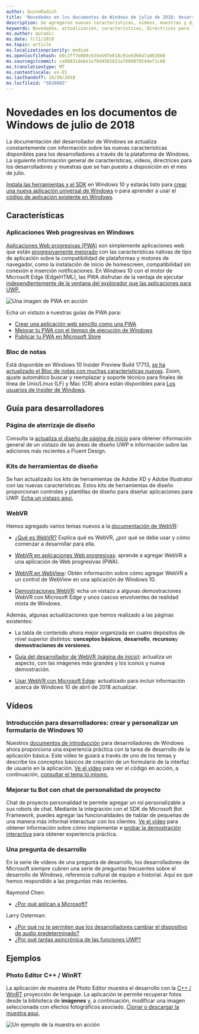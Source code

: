 ```yaml
---
author: QuinnRadich
title: 'Novedades en los documentos de Windows de julio de 2018: desarrollar aplicaciones para UWP'
description: Se agregaron nuevas características, vídeos, muestras y directrices para los desarrolladores a la documentación del desarrollador de Windows 10 de julio de 2018.
keywords: Novedades, actualización, características, directrices para los desarrolladores, Windows 10, julio
ms.author: quradic
ms.date: 7/11/2018
ms.topic: article
ms.localizationpriority: medium
ms.openlocfilehash: b9c2ff7e809c635eb97e818c91e5d6647a963560
ms.sourcegitcommit: ca96031debe1e76d4501621a7680079244ef1c60
ms.translationtype: MT
ms.contentlocale: es-ES
ms.lasthandoff: 10/30/2018
ms.locfileid: "5820983"
---
```

# <a name="whats-new-in-the-windows-developer-docs-in-july-2018"></a>Novedades en los documentos de Windows de julio de 2018

La documentación del desarrollador de Windows se actualiza constantemente con información sobre las nuevas características disponibles para los desarrolladores a través de la plataforma de Windows. La siguiente información general de características, vídeos, directrices para los desarrolladores y muestras que se han puesto a disposición en el mes de julio.

[Instala las herramientas y el SDK](http://go.microsoft.com/fwlink/?LinkId=821431) en Windows 10 y estarás listo para [crear una nueva aplicación universal de Windows](../get-started/create-uwp-apps.md) o para aprender a usar el [código de aplicación existente en Windows](../porting/index.md).

## <a name="features"></a>Características

### <a name="progressive-web-apps-on-windows"></a>Aplicaciones Web progresivas en Windows

[Aplicaciones Web progresivas (PWA)](https://developer.microsoft.com/windows/pwa) son simplemente aplicaciones web que están [progresivamente mejorado](https://wikipedia.org/wiki/Progressive_enhancement) con las características nativas de tipo de aplicación sobre la compatibilidad de plataformas y motores de navegador, como la instalación de inicio de homescreen, compatibilidad sin conexión e inserción notificaciones. En Windows 10 con el motor de Microsoft Edge (EdgeHTML), las PWA disfrutan de la ventaja de ejecutar [independientemente de la ventana del explorador que las aplicaciones para UWP.](https://docs.microsoft.com/microsoft-edge/progressive-web-apps/windows-features)

![Una imagen de PWA en acción](images/progressive-web-apps.jpg)

Echa un vistazo a nuestras guías de PWA para:

* [Crear una aplicación web sencillo como una PWA](https://docs.microsoft.com/microsoft-edge/progressive-web-apps/get-started)
* [Mejorar tu PWA con el tiempo de ejecución de Windows](https://docs.microsoft.com/en-us/microsoft-edge/progressive-web-apps/windows-features)
* [Publicar tu PWA en Microsoft Store](https://docs.microsoft.com/microsoft-edge/progressive-web-apps/microsoft-store)

### <a name="notepad"></a>Bloc de notas

Está disponible en Windows 10 Insider Preview Build 17713, [se ha actualizado el Bloc de notas con muchas características nuevas](http://aka.ms/ant-man). Zoom, ajuste automático buscar y reemplazar y soporte técnico para finales de línea de Unix/Linux (LF) y Mac (CR) ahora están disponibles para [Los usuarios de Insider de Windows](https://insider.windows.com/). 

## <a name="developer-guidance"></a>Guía para desarrolladores

### <a name="design-landing-page"></a>Página de aterrizaje de diseño

Consulta la [actualiza el diseño de página de inicio](https://developer.microsoft.com/windows/apps/design) para obtener información general de un vistazo de las áreas de diseño UWP e información sobre las adiciones más recientes a Fluent Design.

### <a name="design-toolkits"></a>Kits de herramientas de diseño

Se han actualizado los kits de herramientas de Adobe XD y Adobe Illustrator con las nuevas características. Estos kits de herramientas de diseño proporcionan controles y plantillas de diseño para diseñar aplicaciones para UWP. [Echa un vistazo aquí.](../design/downloads/index.md)

### <a name="webvr"></a>WebVR

Hemos agregado varios temas nuevos a la [documentación de WebVR](https://docs.microsoft.com/microsoft-edge/webvr/
):

* [¿Qué es WebVR?](https://docs.microsoft.com/microsoft-edge/webvr/what-is-webvr
) Explica qué es WebVR, ¿por qué se debe usar y cómo comenzar a desarrollar para ella.

* [WebVR en aplicaciones Web progresivas](https://docs.microsoft.com/microsoft-edge/webvr/webvr-in-pwas): aprende a agregar WebVR a una aplicación de Web progresivas (PWA).

* [WebVR en WebView](https://docs.microsoft.com/microsoft-edge/webvr/webvr-in-webview): Obtén información sobre cómo agregar WebVR a un control de WebView en una aplicación de Windows 10.

* [Demostraciones WebVR](https://docs.microsoft.com/microsoft-edge/webvr/demos): echa un vistazo a algunas demostraciones WebVR con Microsoft Edge y unos cascos envolventes de realidad mixta de Windows.

Además, algunas actualizaciones que hemos realizado a las páginas existentes:

* La tabla de contenido ahora mejor organizada en cuatro depósitos de nivel superior distintos: **conceptos básicos**, **desarrollo**, **recursos**y **demostraciones de versiones**.

* [Guía del desarrollador de WebVR (página de inicio)](https://docs.microsoft.com/microsoft-edge/webvr/): actualiza un aspecto, con las imágenes más grandes y los iconos y nueva demostración.

* [Usar WebVR con Microsoft Edge](https://docs.microsoft.com/microsoft-edge/webvr/webvr-with-edge): actualizado para incluir información acerca de Windows 10 de abril de 2018 actualizar.

## <a name="videos"></a>Vídeos

### <a name="get-started-for-devs-create-and-customize-a-form-on-windows-10"></a>Introducción para desarrolladores: crear y personalizar un formulario de Windows 10

Nuestros [documentos de introducción](../get-started/index.md) para desarrolladores de Windows ahora proporciona una experiencia práctica con la tarea de desarrollo de la aplicación básica. Este vídeo te guiará a través de uno de los temas y describe los conceptos básicos de creación de un formulario de la interfaz de usuario en la aplicación. [Ve el vídeo](https://www.youtube.com/watch?v=AgngKzq4hKI&feature=youtu.be) para ver el código en acción, a continuación, [consultar el tema tú mismo.](http://aka.ms/CreateForms)

### <a name="enhance-your-bot-with-project-personality-chat"></a>Mejorar tu Bot con chat de personalidad de proyecto

Chat de proyecto personalidad te permite agregar un rol personalizable a sus robots de chat. Mediante la integración con el SDK de Microsoft Bot Framework, puedes agregar las funcionalidades de hablar de pequeñas de una manera más informal interactuar con los clientes. [Ve el vídeo](https://www.youtube.com/watch?v=5C_uD8g2QKg&feature=youtu.be) para obtener información sobre cómo implementar e [probar la demostración interactiva](http://aka.ms/PersonalityChat) para obtener experiencia práctica.

### <a name="one-dev-question"></a>Una pregunta de desarrollo

En la serie de vídeos de una pregunta de desarrollo, los desarrolladores de Microsoft siempre cubren una serie de preguntas frecuentes sobre el desarrollo de Windows, referencia cultural de equipo e historial. Aquí es que hemos respondido a las preguntas más recientes.

Raymond Chen:

* [¿Por qué aplican a Microsoft?](https://www.youtube.com/watch?v=oL8ymamkEMU&feature=youtu.be)

Larry Osterman:

* [¿Por qué no te permiten que los desarrolladores cambiar el dispositivo de audio predeterminado?](https://www.youtube.com/watch?v=6aNUoVfbnmg&feature=youtu.be)
* [¿Por qué tantas asincrónica de las funciones UWP?](https://www.youtube.com/watch?v=5M724QIy1Mk&feature=youtu.be)

## <a name="samples"></a>Ejemplos

### <a name="photo-editor-cwinrt"></a>Photo Editor C++ / WinRT

La aplicación de muestra de Photo Editor muestra el desarrollo con la [C++ / WinRT](../cpp-and-winrt-apis/intro-to-using-cpp-with-winrt.md) proyección de lenguaje. La aplicación te permite recuperar fotos desde la biblioteca de **imágenes** y, a continuación, modificar una imagen seleccionada con efectos fotográficos asociado. [Clonar o descargar la muestra aquí.](https://github.com/Microsoft/Windows-appsample-photo-editor)

![Un ejemplo de la muestra en acción](images/photo-editor-banner.png)
